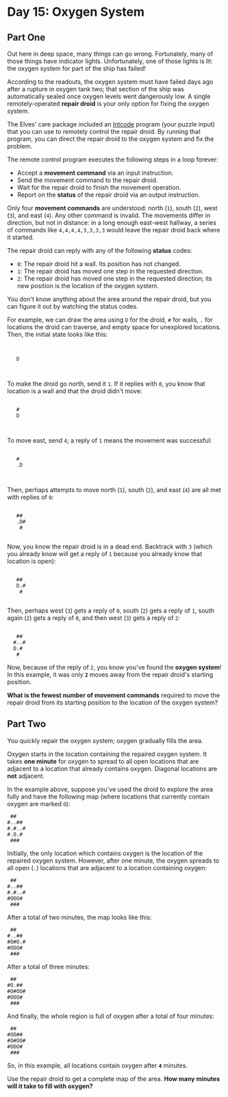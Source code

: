 # Day 15: Oxygen System

## Part One

Out here in deep space, many things can go wrong. Fortunately, many of those things have <span title="Which indicator lights indicate when the indicator lights have failed?">indicator lights</span>. Unfortunately, one of those lights is lit: the oxygen system for part of the ship has failed!

According to the readouts, the oxygen system must have failed days ago after a rupture in oxygen tank two; that section of the ship was automatically sealed once oxygen levels went dangerously low. A single remotely-operated **repair droid** is your only option for fixing the oxygen system.

The Elves' care package included an [Intcode](../day-9) program (your puzzle input) that you can use to remotely control the repair droid. By running that program, you can direct the repair droid to the oxygen system and fix the problem.

The remote control program executes the following steps in a loop forever:

* Accept a **movement command** via an input instruction.
* Send the movement command to the repair droid.
* Wait for the repair droid to finish the movement operation.
* Report on the **status** of the repair droid via an output instruction.

Only four **movement commands** are understood: north (`1`), south (`2`), west (`3`), and east (`4`). Any other command is invalid. The movements differ in direction, but not in distance: in a long enough east-west hallway, a series of commands like `4,4,4,4,3,3,3,3` would leave the repair droid back where it started.

The repair droid can reply with any of the following **status** codes:

* `0`: The repair droid hit a wall. Its position has not changed.
* `1`: The repair droid has moved one step in the requested direction.
* `2`: The repair droid has moved one step in the requested direction; its new position is the location of the oxygen system.

You don't know anything about the area around the repair droid, but you can figure it out by watching the status codes.

For example, we can draw the area using `D` for the droid, `#` for walls, `.` for locations the droid can traverse, and empty space for unexplored locations.  Then, the initial state looks like this:
```

      
   D  
      
      
```

To make the droid go north, send it `1`. If it replies with `0`, you know that location is a wall and that the droid didn't move:
```

   #  
   D  
      
      
```

To move east, send `4`; a reply of `1` means the movement was successful:
```

   #  
   .D 
      
      
```

Then, perhaps attempts to move north (`1`), south (`2`), and east (`4`) are all met with replies of `0`:
```

   ## 
   .D#
    # 
      
```

Now, you know the repair droid is in a dead end. Backtrack with `3` (which you already know will get a reply of `1` because you already know that location is open):
```

   ## 
   D.#
    # 
      
```

Then, perhaps west (`3`) gets a reply of `0`, south (`2`) gets a reply of `1`, south again (`2`) gets a reply of `0`, and then west (`3`) gets a reply of `2`:
```

   ## 
  #..#
  D.# 
   #  
```

Now, because of the reply of `2`, you know you've found the **oxygen system**! In this example, it was only **`2`** moves away from the repair droid's starting position.

**What is the fewest number of movement commands** required to move the repair droid from its starting position to the location of the oxygen system?


## Part Two

You quickly repair the oxygen system; oxygen gradually fills the area.

Oxygen starts in the location containing the repaired oxygen system. It takes **one minute** for oxygen to spread to all open locations that are adjacent to a location that already contains oxygen. Diagonal locations are **not** adjacent.

In the example above, suppose you've used the droid to explore the area fully and have the following map (where locations that currently contain oxygen are marked `O`):
```
 ##   
#..## 
#.#..#
#.O.# 
 ###  
```

Initially, the only location which contains oxygen is the location of the repaired oxygen system.  However, after one minute, the oxygen spreads to all open (`.`) locations that are adjacent to a location containing oxygen:
```
 ##   
#..## 
#.#..#
#OOO# 
 ###  
```

After a total of two minutes, the map looks like this:
```
 ##   
#..## 
#O#O.#
#OOO# 
 ###  
```

After a total of three minutes:
```
 ##   
#O.## 
#O#OO#
#OOO# 
 ###  
```

And finally, the whole region is full of oxygen after a total of four minutes:
```
 ##   
#OO## 
#O#OO#
#OOO# 
 ###  
```

So, in this example, all locations contain oxygen after **`4`** minutes.

Use the repair droid to get a complete map of the area. **How many minutes will it take to fill with oxygen?**
